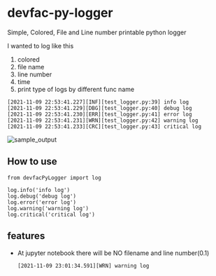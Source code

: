 # devfac-py-logger
Simple, Colored, File and Line number printable python logger

I wanted to log like this

1. colored 
2. file name
3. line number
4. time
5. print type of logs by different func name

```
[2021-11-09 22:53:41.227][INF][test_logger.py:39] info log
[2021-11-09 22:53:41.229][DBG][test_logger.py:40] debug log
[2021-11-09 22:53:41.230][ERR][test_logger.py:41] error log
[2021-11-09 22:53:41.231][WRN][test_logger.py:42] warning log
[2021-11-09 22:53:41.233][CRC][test_logger.py:43] critical log
```

![sample_output](https://github.com/transpine/simple_py_logger/blob/main/sample_output.png?raw=true)

## How to use

```
from devfacPyLogger import log

log.info('info log')
log.debug('debug log')
log.error('error log')
log.warning('warning log')
log.critical('critical log')
```

## features
- At jupyter notebook there will be NO filename and line number(0.1)
    ```
    [2021-11-09 23:01:34.591][WRN] warning log
    ```
